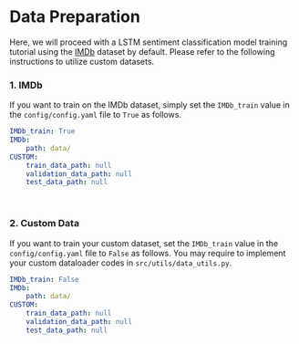 # Data Preparation
Here, we will proceed with a LSTM sentiment classification model training tutorial using the [IMDb](http://ai.stanford.edu/~amaas/data/sentiment/) dataset by default.
Please refer to the following instructions to utilize custom datasets.

### 1. IMDb
If you want to train on the IMDb dataset, simply set the `IMDb_train` value in the `config/config.yaml` file to `True` as follows.
```yaml
IMDb_train: True       
IMDb:
    path: data/
CUSTOM:
    train_data_path: null
    validation_data_path: null
    test_data_path: null
```
<br>

### 2. Custom Data
If you want to train your custom dataset, set the `IMDb_train` value in the `config/config.yaml` file to `False` as follows.
You may require to implement your custom dataloader codes in `src/utils/data_utils.py`.
```yaml
IMDb_train: False       
IMDb:
    path: data/
CUSTOM:
    train_data_path: null
    validation_data_path: null
    test_data_path: null
```
